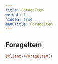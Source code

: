 ```yaml
---
title: ForageItem
weight: 1
hidden: true
menuTitle: ForageItem
---
```

## ForageItem
```perl
$client->ForageItem()
```